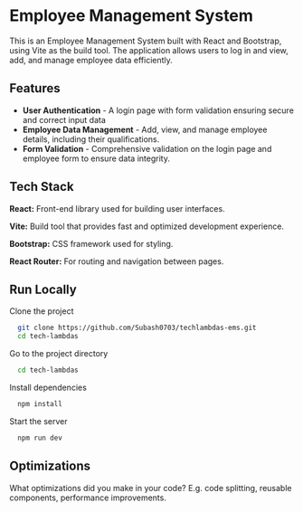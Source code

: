 
# Employee Management System

This is an Employee Management System built with React and Bootstrap, using Vite as the build tool. The application allows users to log in and view, add, and manage employee data efficiently.


## Features

- **User Authentication** - A login page with form       validation ensuring secure and correct input data
- **Employee Data Management** - Add, view, and manage employee details, including their qualifications.
- **Form Validation** - Comprehensive validation on the login page and employee form to ensure data integrity.


## Tech Stack

**React:** Front-end library used for building user interfaces.

**Vite:** Build tool that provides fast and optimized development experience.

**Bootstrap:** CSS framework used for styling.

**React Router:** For routing and navigation between pages.


## Run Locally

Clone the project

```bash
  git clone https://github.com/Subash0703/techlambdas-ems.git
  cd tech-lambdas
```

Go to the project directory

```bash
  cd tech-lambdas
```

Install dependencies

```bash
  npm install
```

Start the server

```bash
  npm run dev
```


## Optimizations

What optimizations did you make in your code? E.g. code splitting, reusable components, performance improvements.

